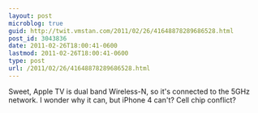 ```yaml
---
layout: post
microblog: true
guid: http://twit.vmstan.com/2011/02/26/41648878289686528.html
post_id: 3043836
date: 2011-02-26T18:00:41-0600
lastmod: 2011-02-26T18:00:41-0600
type: post
url: /2011/02/26/41648878289686528.html
---
```

Sweet, Apple TV is dual band Wireless-N, so it's connected to the 5GHz network. I wonder why it can, but iPhone 4 can't? Cell chip conflict?
